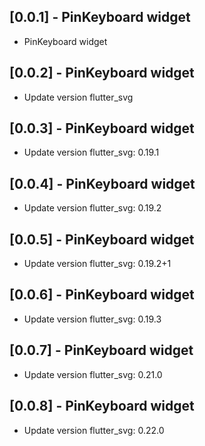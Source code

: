 ## [0.0.1] - PinKeyboard widget

* PinKeyboard widget

## [0.0.2] - PinKeyboard widget

* Update version flutter_svg

## [0.0.3] - PinKeyboard widget

* Update version flutter_svg: 0.19.1

## [0.0.4] - PinKeyboard widget

* Update version flutter_svg: 0.19.2

## [0.0.5] - PinKeyboard widget

* Update version flutter_svg: 0.19.2+1

## [0.0.6] - PinKeyboard widget

* Update version flutter_svg: 0.19.3

## [0.0.7] - PinKeyboard widget

* Update version flutter_svg: 0.21.0

## [0.0.8] - PinKeyboard widget

* Update version flutter_svg: 0.22.0

